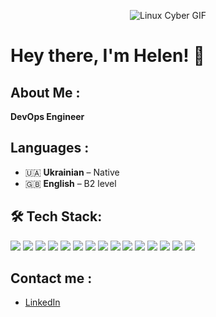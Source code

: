 <p align="center">
  <img src="https://media.tenor.com/SgXGawF2YvYAAAAC/linux-computer-os.gif" alt="Linux Cyber GIF"/>
</p>

# Hey there, I'm Helen! 👋

## About Me :
**DevOps Engineer**

## Languages :
- 🇺🇦 **Ukrainian** – Native
- 🇬🇧 **English** – B2 level

## 🛠 Tech Stack:

<p align="left">
  <img src="https://img.shields.io/badge/-CI/CD-%230A0A0A?style=for-the-badge&logo=githubactions&logoColor=white" />
  <img src="https://img.shields.io/badge/-Git-%23F05032?style=for-the-badge&logo=git&logoColor=white" />
  <img src="https://img.shields.io/badge/-Linux-%23FCC624?style=for-the-badge&logo=linux&logoColor=black" />
  <img src="https://img.shields.io/badge/-AWS-%23232F3E?style=for-the-badge&logo=amazonaws&logoColor=white" />
  <img src="https://img.shields.io/badge/-Python-%233776AB?style=for-the-badge&logo=python&logoColor=white" />
  <img src="https://img.shields.io/badge/-SQL/NoSQL-%23448AFF?style=for-the-badge&logo=microsoftsqlserver&logoColor=white" />
  <img src="https://img.shields.io/badge/-MySQL-%234479A1?style=for-the-badge&logo=mysql&logoColor=white" />
  <img src="https://img.shields.io/badge/-MongoDB-%2347A248?style=for-the-badge&logo=mongodb&logoColor=white" />
  <img src="https://img.shields.io/badge/-Docker-%232496ED?style=for-the-badge&logo=docker&logoColor=white" />
  <img src="https://img.shields.io/badge/-Network%20Protocols-%230A0A0A?style=for-the-badge&logo=internetexplorer&logoColor=white" />
  <img src="https://img.shields.io/badge/-Terraform-%235C4EE5?style=for-the-badge&logo=terraform&logoColor=white" />
  <img src="https://img.shields.io/badge/-Ansible-%23EE0000?style=for-the-badge&logo=ansible&logoColor=white" />
  <img src="https://img.shields.io/badge/-Bash%20Scripting-%234EAA25?style=for-the-badge&logo=gnubash&logoColor=white" />
  <img src="https://img.shields.io/badge/-Grafana-%23F46800?style=for-the-badge&logo=grafana&logoColor=white" />
  <img src="https://img.shields.io/badge/-Virtualization-%23A80000?style=for-the-badge&logo=virtualbox&logoColor=white" />
</p>


## Contact me :
- [LinkedIn](www.linkedin.com/in/helenviaznikova)
